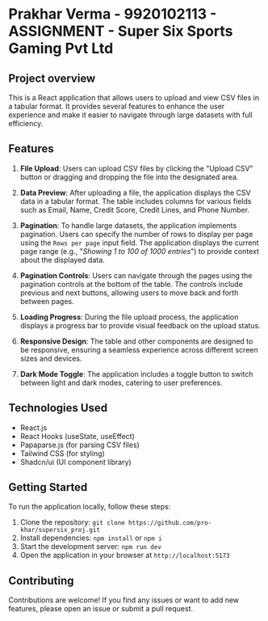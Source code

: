 # Prakhar Verma - 9920102113 - ASSIGNMENT - Super Six Sports Gaming Pvt Ltd

## Project overview

This is a React application that allows users to upload and view CSV files in a tabular format. It provides several features to enhance the user experience and make it easier to navigate through large datasets with full efficiency.

## Features

1. **File Upload**: Users can upload CSV files by clicking the "Upload CSV" button or dragging and dropping the file into the designated area.

2. **Data Preview**: After uploading a file, the application displays the CSV data in a tabular format. The table includes columns for various fields such as Email, Name, Credit Score, Credit Lines, and Phone Number.

3. **Pagination**: To handle large datasets, the application implements pagination. Users can specify the number of rows to display per page using the `Rows per page` input field. The application displays the current page range (e.g., "*Showing 1 to 100 of 1000 entries*") to provide context about the displayed data.

4. **Pagination Controls**: Users can navigate through the pages using the pagination controls at the bottom of the table. The controls include previous and next buttons, allowing users to move back and forth between pages.

5. **Loading Progress**: During the file upload process, the application displays a progress bar to provide visual feedback on the upload status.

6. **Responsive Design**: The table and other components are designed to be responsive, ensuring a seamless experience across different screen sizes and devices.

7. **Dark Mode Toggle**: The application includes a toggle button to switch between light and dark modes, catering to user preferences.

## Technologies Used

- React.js
- React Hooks (useState, useEffect)
- Papaparse.js (for parsing CSV files)
- Tailwind CSS (for styling)
- Shadcn/ui (UI component library)

## Getting Started

To run the application locally, follow these steps:

1. Clone the repository: `git clone https://github.com/pro-khar/supersix_proj.git`
3. Install dependencies: `npm install` or `npm i`
4. Start the development server: `npm run dev`
5. Open the application in your browser at `http://localhost:5173`

## Contributing

Contributions are welcome! If you find any issues or want to add new features, please open an issue or submit a pull request.
